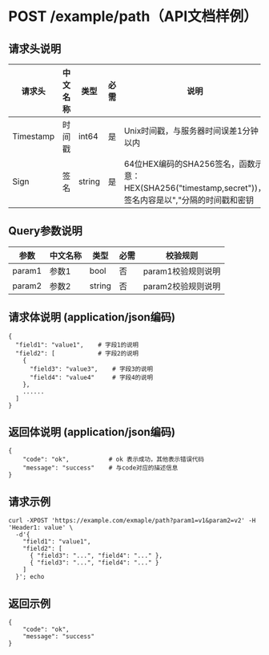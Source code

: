 # POST /example/path（API文档样例）

## 请求头说明
| 请求头       | 中文名称   | 类型   | 必需 | 说明
| ------------ | --------   | ------ | ---- | -----------------
| Timestamp    | 时间戳     | int64  | 是   | Unix时间戳，与服务器时间误差1分钟以内
| Sign         | 签名       | string | 是   | 64位HEX编码的SHA256签名，函数示意：HEX(SHA256("timestamp,secret"))，签名内容是以","分隔的时间戳和密钥

## Query参数说明
| 参数         | 中文名称   | 类型   | 必需 | 校验规则
| --------     | --------   | ------ | ---- | -------------------
| param1       | 参数1      | bool   | 否   | param1校验规则说明
| param2       | 参数2      | string | 否   | param2校验规则说明

## 请求体说明 (application/json编码) 
```
{
  "field1": "value1",    # 字段1的说明
  "field2": [            # 字段2的说明
    { 
      "field3": "value3",    # 字段3的说明
      "field4": "value4"     # 字段4的说明
    },
    ......
  ]
}
```

## 返回体说明 (application/json编码)
```
{
    "code": "ok",           # ok 表示成功，其他表示错误代码
    "message": "success"    # 与code对应的描述信息
}
```


## 请求示例
```
curl -XPOST 'https://example.com/exmaple/path?param1=v1&param2=v2' -H 'Header1: value' \
  -d'{
    "field1": "value1",
    "field2": [
      { "field3": "...", "field4": "..." },
      { "field3": "...", "field4": "..." }
    ]
  }'; echo
```

## 返回示例
```
{
    "code": "ok",
    "message": "success"
}
```
